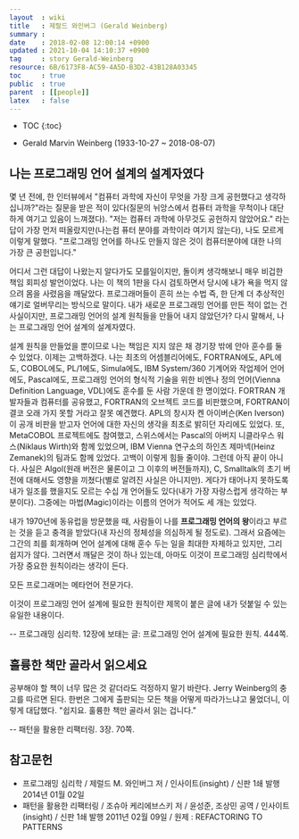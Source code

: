 ```yaml
---
layout  : wiki
title   : 제랄드 와인버그 (Gerald Weinberg)
summary :
date    : 2018-02-08 12:00:14 +0900
updated : 2021-10-04 14:10:37 +0900
tag     : story Gerald-Weinberg
resource: 6B/6173F8-AC59-4A5D-B3D2-43B128A03345
toc     : true
public  : true
parent  : [[people]]
latex   : false
---
```

* TOC
{:toc}

- Gerald Marvin Weinberg (1933-10-27 ~ 2018-08-07)

## 나는 프로그래밍 언어 설계의 설계자였다

>
몇 년 전에, 한 인터뷰에서 "컴퓨터 과학에 자신이 무엇을 가장 크게 공헌했다고 생각하십니까?"라는 질문을 받은 적이 있다(질문의 뉘앙스에서 컴퓨터 과학을 무척이나 대단하게 여기고 있음이 느껴졌다).
"저는 컴퓨터 과학에 아무것도 공헌하지 않았어요." 라는 답이 가장 먼저 떠올랐지만(나는컴 퓨터 분야를 과학이라 여기지 않는다), 나도 모르게 이렇게 말했다.
"프로그래밍 언어를 하나도 만들지 않은 것이 컴퓨터분야에 대한 나의 가장 큰 공헌입니다."
>
어디서 그런 대답이 나왔는지 알다가도 모를일이지만, 돌이켜 생각해보니 매우 비겁한 책임 회피성 발언이었다.
나는 이 책의 1판을 다시 검토하면서 당시에 내가 욕을 먹지 않으려 몸을 사렸음을 깨달았다.
프로그래머들이 흔히 쓰는 수법 즉, 한 단계 더 추상적인 얘기로 얼버무리는 방식으로 말이다.
내가 새로운 프로그래밍 언어를 만든 적이 없는 건 사실이지만, 프로그래밍 언어의 설계 원칙들을 만들어 내지 않았던가?
다시 말해서, 나는 프로그래밍 언어 설계의 설계자였다.
>
설계 원칙을 만들었을 뿐이므로 나는 책임은 지지 않은 채 경기장 밖에 안아 훈수를 둘 수 있었다.
이제는 고백하겠다.
나는 최초의 어셈블리어에도, FORTRAN에도, APL에도, COBOL에도, PL/1에도, Simula에도, IBM System/360 기계어와 작업제어 언어에도,
Pascal에도, 프로그래밍 언어의 형식적 기술을 위한 비엔나 정의 언어(Vienna Definition Language, VDL)에도 훈수를 둔 사람 가운데 한 명이었다.
FORTRAN 개발자들과 컴퓨터를 공유했고, FORTRAN의 오브젝트 코드를 비판했으며,
FORTRAN이 결코 오래 가지 못할 거라고 잘못 예견했다.
APL의 창시자 켄 아이버슨(Ken Iverson)이 공개 비판을 받고자 언어에 대한 자신의 생각을 최초로 밝히던 자리에도 있었다.
또, MetaCOBOL 프로젝트에도 참여했고, 스위스에서는 Pascal의 아버지 니클라우스 워스(Niklaus Wirth)와 함께 있었으며,
IBM Vienna 연구소의 하인츠 제마넥(Heinz Zemanek)의 팀과도 함께 있었다. 고백이 이렇게 힘들 줄이야.
그런데 아직 끝이 아니다.
사실은 Algol(원래 버전은 물론이고 그 이후의 버전들까지), C, Smalltalk의 초기 버전에 대해서도 영향을 끼쳤다(별로 알려진 사실은 아니지만).
게다가 태어나지 못하도록 내가 일조를 했을지도 모르는 수십 개 언어들도 있다(내가 가장 자랑스럽게 생각하는 부분이다).
그중에는 마법(Magic)이라는 이름의 언어가 적어도 세 개는 있었다.
>
내가 1970년에 동유럽을 방문했을 때, 사람들이 나를 **프로그래밍 언어의 왕**이라고 부르는 것을 듣고 충격을 받았다(내 자신의 정체성을 의심하게 될 정도로).
그래서 요즘에는 그간의 죄를 회개하며 언어 설계에 대해 훈수 두는 일을 최대한 자제하고 있지만, 그리 쉽지가 않다.
그러면서 깨달은 것이 하나 있는데, 아마도 이것이 프로그래밍 심리학에서 가장 중요한 원칙이라는 생각이 든다.
>
모든 프로그래머는 메타언어 전문가다.
>
이것이 프로그래밍 언어 설계에 필요한 원칙이란 제목이 붙은 글에 내가 덧붙일 수 있는 유일한 내용이다.
>
-- 프로그래밍 심리학. 12장에 보태는 글: 프로그래밍 언어 설계에 필요한 원칙. 444쪽.

## 훌륭한 책만 골라서 읽으세요

>
공부해야 할 책이 너무 많은 것 같더라도 걱정하지 말기 바란다.
Jerry Weinberg의 충고를 따르면 된다.
한번은 그에게 출판되는 모든 책을 어떻게 따라가느냐고 물었더니, 이렇게 대답했다. "쉽지요. 훌륭한 책만 골라서 읽는 겁니다."
>
-- 패턴을 활용한 리팩터링. 3장. 70쪽.

## 참고문헌

- 프로그래밍 심리학 / 제럴드 M. 와인버그 저 / 인사이트(insight) / 신판 1쇄 발행 2014년 01월 02일
- 패턴을 활용한 리팩터링 / 조슈아 케리에브스키 저 / 윤성준, 조상민 공역 / 인사이트(insight) / 신판 1쇄 발행 2011년 02월 09일 / 원제 : REFACTORING TO PATTERNS
